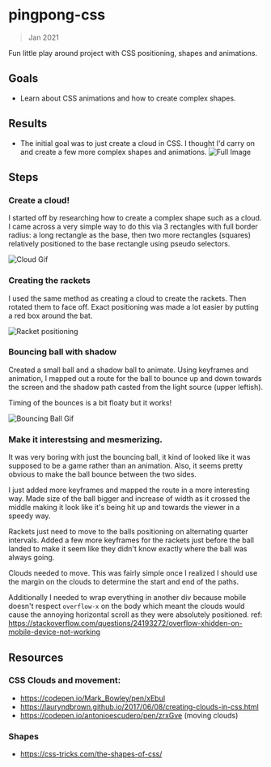 # pingpong-css
> Jan 2021

Fun little play around project with CSS positioning, shapes and animations.

## Goals
* Learn about CSS animations and how to create complex shapes.

## Results
* The initial goal was to just create a cloud in CSS. I thought I'd carry on and create a few more complex shapes and animations.
![Full Image](https://user-images.githubusercontent.com/15721687/105628045-9601cf00-5e8e-11eb-9ad9-2c437eb89c7b.png)
## Steps

### Create a cloud!

I started off by researching how to create a complex shape such as a cloud. I came across a very simple way to do this via 3 rectangles with full border radius: a long rectangle as the base, then two more rectangles (squares) relatively positioned to the base rectangle using pseudo selectors. 

![Cloud Gif](https://user-images.githubusercontent.com/15721687/105627436-1a525300-5e8b-11eb-8738-ef970cbc99d7.gif)

### Creating the rackets

I used the same method as creating a cloud to create the rackets. Then rotated them to face off. Exact positioning was made a lot easier by putting a red box around the bat.

![Racket positioning](https://user-images.githubusercontent.com/15721687/105627896-9057b980-5e8d-11eb-9162-41d9b23adfe1.png)

### Bouncing ball with shadow

Created a small ball and a shadow ball to animate. Using keyframes and animation, I mapped out a route for the ball to bounce up and down towards the screen and the shadow path casted from the light source (upper leftish). 

Timing of the bounces is a bit floaty but it works! 

![Bouncing Ball Gif](https://user-images.githubusercontent.com/15721687/105627970-1e33a480-5e8e-11eb-8f5b-564f8b20333b.gif)

### Make it interestsing and mesmerizing.

It was very boring with just the bouncing ball, it kind of looked like it was supposed to be a game rather than an animation. Also, it seems pretty obvious to make the ball bounce between the two sides. 

I just added more keyframes and mapped the route in a more interesting way. Made size of the ball bigger and increase of width as it crossed the middle making it look like it's being hit up and towards the viewer in a speedy way.

Rackets just need to move to the balls positioning on alternating quarter intervals. Added a few more keyframes for the rackets just before the ball landed to make it seem like they didn't know exactly where the ball was always going. 

Clouds needed to move. This was fairly simple once I realized I should use the margin on the clouds to determine the start and end of the paths. 

Additionally I needed to wrap everything in another div because mobile doesn't respect `overflow-x` on the body which meant the clouds would cause the annoying horizontal scroll as they were absolutely positioned. ref: https://stackoverflow.com/questions/24193272/overflow-xhidden-on-mobile-device-not-working

## Resources
### CSS Clouds and movement:
* https://codepen.io/Mark_Bowley/pen/xEbuI
* https://lauryndbrown.github.io/2017/06/08/creating-clouds-in-css.html
* https://codepen.io/antonioescudero/pen/zrxGve (moving clouds)

### Shapes
* https://css-tricks.com/the-shapes-of-css/
